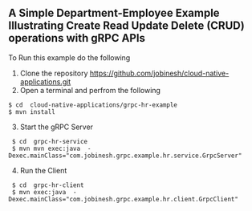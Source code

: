 
## A Simple Department-Employee Example Illustrating Create Read Update Delete (CRUD) operations with gRPC APIs 
To Run this example do the following
1. Clone the repository https://github.com/jobinesh/cloud-native-applications.git 
2. Open a terminal and perfrom the following
```
$ cd  cloud-native-applications/grpc-hr-example
$ mvn install
```    

3. Start the gRPC Server
```
 $ cd  grpc-hr-service 
 $ mvn mvn exec:java  -Dexec.mainClass="com.jobinesh.grpc.example.hr.service.GrpcServer"
```  
4. Run the Client
```
 $ cd  grpc-hr-client  
 $ mvn exec:java  -Dexec.mainClass="com.jobinesh.grpc.example.hr.client.GrpcClient"
```
